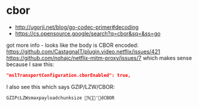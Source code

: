 # cbor

- http://ugorji.net/blog/go-codec-primer#decoding
- https://cs.opensource.google/search?q=cbor&sq=&ss=go

got more info - looks like the body is CBOR encoded:
https://github.com/CastagnaIT/plugin.video.netflix/issues/421
https://github.com/nohajc/netflix-mitm-proxy/issues/7
which makes sense because I saw this:

```json
"mslTransportConfiguration.cborEnabled": true,
```

I also see this which says GZIP/LZW/CBOR:

```
GZIPcLZWsmaxpayloadchunksize %'dCBOR
```
